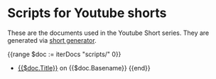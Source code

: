 # Scripts for Youtube shorts

These are the documents used in the Youtube Short series. They are generated via
[short generator](https://github.com/jtarchie/short-generator).

<!-- deno-fmt-ignore-start -->

{{range $doc := iterDocs "scripts/" 0}}
- [{{$doc.Title}}]({{$doc.Path}}) on {{$doc.Basename}}
{{end}}

<!-- deno-fmt-ignore-end -->
